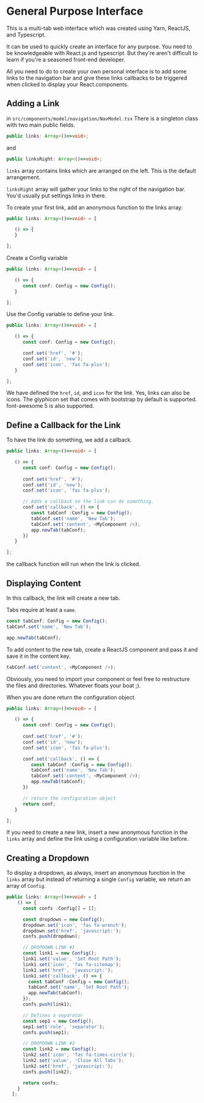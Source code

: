 # General Purpose Interface

This is a multi-tab web interface which was created using Yarn, ReactJS, and Typescript.

It can be used to quickly create an interface for any purpose. You need to be knowledgeable with React.js and typescript. But they're aren't difficult to learn if you're a seasoned front-end developer.

All you need to do to create your own personal interface is to add some links to the navigation bar and give these links callbacks to be triggered when clicked to display your React.components.

## Adding a Link

in `src/components/model/navigation/NavModel.tsx`
There is a singleton class with two main public fields.

```ts
public links: Array<()=>void>;
```

and

```ts
public linksRight: Array<()=>void>;
```

`links` array contains links which are arranged on the left. This is the default arrangement.

`linksRight` array will gather your links to the right of the navigation bar. You'd usually put settings links in there.

To create your first link, add an anonymous function to the links array:

```ts
public links: Array<()=>void> = [

   () => {
   }

];
```

Create a Config variable

```ts
public links: Array<()=>void> = [

   () => {
      const conf: Config = new Config();
   }

];
```

Use the Config variable to define your link.

```ts
public links: Array<()=>void> = [

   () => {
      const conf: Config = new Config();

      conf.set('href', '#');
      conf.set('id', 'new');
      conf.set('icon', 'fas fa-plus');
   }

];
```

We have defined the `href`, `id`, and `icon` for the link.
Yes, links can also be icons. The glyphicon set that comes with bootstrap by default is supported. font-awesome 5 is also supported.


## Define a Callback for the Link

To have the link do something, we add a callback.

```ts
public links: Array<()=>void> = [

   () => {
      const conf: Config = new Config();
      
      conf.set('href', '#');
      conf.set('id', 'new');
      conf.set('icon', 'fas fa-plus');

      // Adds a callback so the link can do something.
      conf.set('callback', () => {
         const tabConf :Config = new Config();
         tabConf.set('name', 'New Tab');
         tabConf.set('content', <MyComponent />);
         app.newTab(tabConf);
      })
   }

];
```

the callback function will run when the link is clicked.


## Displaying Content

In this callback, the link will create a new tab.

Tabs require at least a `name`.

```ts
const tabConf: Config = new Config();
tabConf.set('name', 'New Tab');

app.newTab(tabConf);
```

To add content to the new tab, create a ReactJS component and pass it and save it in the content key.

```ts
tabConf.set('content', <MyComponent />);
```

Obviously, you need to import your component or feel free to restructure the files and directories. Whatever floats your boat ;).

When you are done return the configuration object.

```ts
public links: Array<()=>void> = [

   () => {
      const conf: Config = new Config();
      
      conf.set('href', '#');
      conf.set('id', 'new');
      conf.set('icon', 'fas fa-plus');

      conf.set('callback', () => {
         const tabConf :Config = new Config();
         tabConf.set('name', 'New Tab');
         tabConf.set('content', <MyComponent />);
         app.newTab(tabConf);
      })

      // return the configuration object
      return conf;
   }

];
```

If you need to create a new link, insert a new anonymous function in the `links` array and define the link using a configuration variable like before.

## Creating a Dropdown

To display a dropdown, as always, insert an anonymous function in the `links` array but instead of returning a single `Config` variable, we return an array of `Config`.

```ts
public links: Array<()=>void> = [
    () => {
      const confs :Config[] = [];

      const dropdown = new Config();
      dropdown.set('icon', 'fas fa-wrench');
      dropdown.set('href', 'javascript:');
      confs.push(dropdown);

      // DROPDOWN LINK #1
      const link1 = new Config();
      link1.set('value', 'Set Root Path');
      link1.set('icon', 'fas fa-sitemap');
      link1.set('href', 'javascript:');
      link1.set('callback', () => {
        const tabConf :Config = new Config();
        tabConf.set('name', 'Set Root Path');
        app.newTab(tabConf);
      });
      confs.push(link1);

      // Defines a separator
      const sep1 = new Config();
      sep1.set('role', 'separator');
      confs.push(sep1);

      // DROPDOWN LINK #2
      const link2 = new Config();
      link2.set('icon', 'fas fa-times-circle');
      link2.set('value', 'Close All Tabs');
      link2.set('href', 'javascript:');
      confs.push(link2);

      return confs;
    }
  ];
  ```